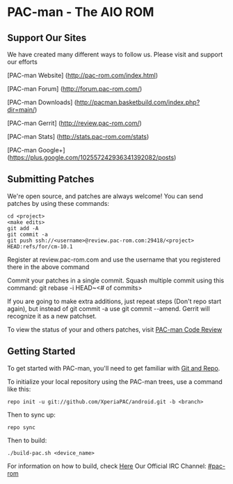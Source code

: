 PAC-man - The AIO ROM
=====================

Support Our Sites
------------------------
We have created many different ways to follow us. Please visit and support our efforts

[PAC-man Website] (http://pac-rom.com/index.html)

[PAC-man Forum] (http://forum.pac-rom.com/)

[PAC-man Downloads] (http://pacman.basketbuild.com/index.php?dir=main/)

[PAC-man Gerrit] (http://review.pac-rom.com/)

[PAC-man Stats] (http://stats.pac-rom.com/stats)

[PAC-man Google+] (https://plus.google.com/102557242936341392082/posts)


Submitting Patches
------------------
We're open source, and patches are always welcome!
You can send patches by using these commands:

    cd <project>
    <make edits>
    git add -A
    git commit -a
    git push ssh://<username>@review.pac-rom.com:29418/<project> HEAD:refs/for/cm-10.1

Register at review.pac-rom.com and use the username that you registered there in the above command

Commit your patches in a single commit. Squash multiple commit using this command: git rebase -i HEAD~<# of commits>

If you are going to make extra additions, just repeat steps (Don't repo start again), but instead of git commit -a
use git commit --amend. Gerrit will recognize it as a new patchset.

To view the status of your and others patches, visit [PAC-man Code Review](http://review.pac-rom.com/)


Getting Started
---------------

To get started with PAC-man, you'll need to get
familiar with [Git and Repo](http://source.android.com/download/using-repo).

To initialize your local repository using the PAC-man trees, use a command like this:

    repo init -u git://github.com/XperiaPAC/android.git -b <branch>

Then to sync up:

    repo sync

Then to build:

    ./build-pac.sh <device_name>

For information on how to build, check [Here](http://forum.xda-developers.com/showthread.php?t=2060017)
Our Official IRC Channel: [#pac-rom](http://webchat.freenode.net/?channels=pac-rom)
